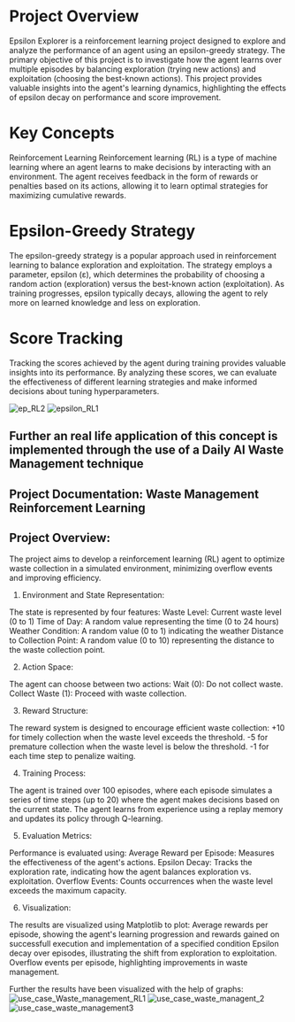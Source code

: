 # Project Overview
Epsilon Explorer is a reinforcement learning project designed to explore and analyze the performance of an agent using an epsilon-greedy strategy. The primary objective of this project is to investigate how the agent learns over multiple episodes by balancing exploration (trying new actions) and exploitation (choosing the best-known actions). This project provides valuable insights into the agent's learning dynamics, highlighting the effects of epsilon decay on performance and score improvement.

# Key Concepts
Reinforcement Learning
Reinforcement learning (RL) is a type of machine learning where an agent learns to make decisions by interacting with an environment. The agent receives feedback in the form of rewards or penalties based on its actions, allowing it to learn optimal strategies for maximizing cumulative rewards.

# Epsilon-Greedy Strategy
The epsilon-greedy strategy is a popular approach used in reinforcement learning to balance exploration and exploitation. The strategy employs a parameter, epsilon (ε), which determines the probability of choosing a random action (exploration) versus the best-known action (exploitation). As training progresses, epsilon typically decays, allowing the agent to rely more on learned knowledge and less on exploration.

# Score Tracking
Tracking the scores achieved by the agent during training provides valuable insights into its performance. By analyzing these scores, we can evaluate the effectiveness of different learning strategies and make informed decisions about tuning hyperparameters.


![ep_RL2](https://github.com/user-attachments/assets/4b369c79-64ff-4600-b329-30df9552ad18)
![epsilon_RL1](https://github.com/user-attachments/assets/8b577058-7e29-4776-9cb3-e9f8eaad2016)

Further an real life application of this concept is implemented through the use of a Daily AI Waste Management technique 
--------------------------------------------------------------------------------------------------------------------------

## Project Documentation: Waste Management Reinforcement Learning

Project Overview:
------------------

The project aims to develop a reinforcement learning (RL) agent to optimize waste collection in a simulated environment, minimizing overflow events and improving efficiency.
1) Environment and State Representation:

The state is represented by four features:
Waste Level: Current waste level (0 to 1)
Time of Day: A random value representing the time (0 to 24 hours)
Weather Condition: A random value (0 to 1) indicating the weather
Distance to Collection Point: A random value (0 to 10) representing the distance to the waste collection point.

2) Action Space:

The agent can choose between two actions:
Wait (0): Do not collect waste.
Collect Waste (1): Proceed with waste collection.

3) Reward Structure:

The reward system is designed to encourage efficient waste collection:
+10 for timely collection when the waste level exceeds the threshold.
-5 for premature collection when the waste level is below the threshold.
-1 for each time step to penalize waiting.

4) Training Process:

The agent is trained over 100 episodes, where each episode simulates a series of time steps (up to 20) where the agent makes decisions based on the current state.
The agent learns from experience using a replay memory and updates its policy through Q-learning.

5) Evaluation Metrics:

Performance is evaluated using:
Average Reward per Episode: Measures the effectiveness of the agent's actions.
Epsilon Decay: Tracks the exploration rate, indicating how the agent balances exploration vs. exploitation.
Overflow Events: Counts occurrences when the waste level exceeds the maximum capacity.

6) Visualization:

The results are visualized using Matplotlib to plot:
Average rewards per episode, showing the agent's learning progression and rewards gained on successfull execution and implementation of a specified condition
Epsilon decay over episodes, illustrating the shift from exploration to exploitation.
Overflow events per episode, highlighting improvements in waste management.

Further the results have been visualized with the help of graphs:
![use_case_Waste_management_RL1](https://github.com/user-attachments/assets/4d8724d1-c9d3-4d96-adf0-12b977398edd)
![use_case_waste_managent_2](https://github.com/user-attachments/assets/7153c560-52fb-46c3-b3c0-62fcacb35247)
![use_case_waste_management3](https://github.com/user-attachments/assets/1a8a7109-1c40-4286-bd05-c6cde101f355)

